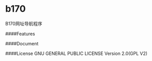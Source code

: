 b170
====

B170网址导航程序  

####Features

####Document

####License
GNU GENERAL PUBLIC LICENSE Version 2.0(GPL V2)

